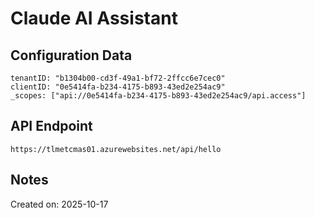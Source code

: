 # Claude AI Assistant

## Configuration Data

```
tenantID: "b1304b00-cd3f-49a1-bf72-2ffcc6e7cec0"
clientID: "0e5414fa-b234-4175-b893-43ed2e254ac9"
_scopes: ["api://0e5414fa-b234-4175-b893-43ed2e254ac9/api.access"]
```

## API Endpoint

```
https://tlmetcmas01.azurewebsites.net/api/hello
```

## Notes

Created on: 2025-10-17
